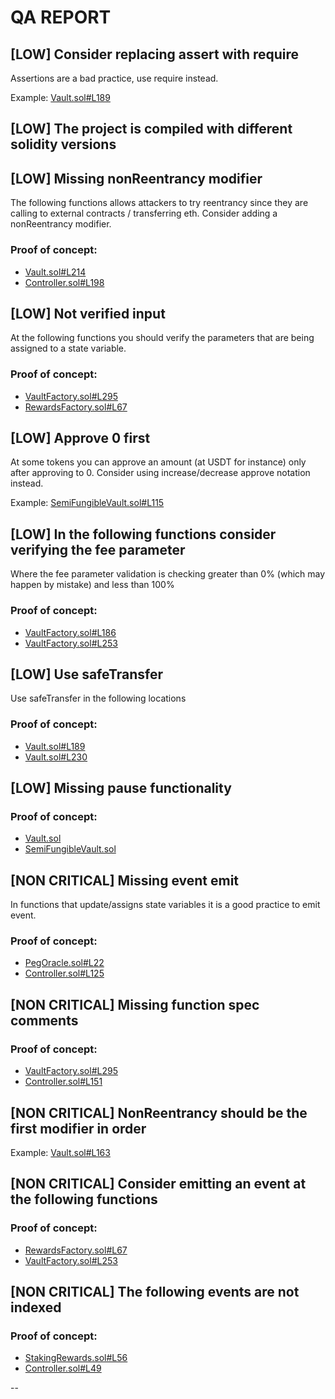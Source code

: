 # QA REPORT

## [LOW] Consider replacing assert with require
Assertions are a bad practice, use require instead.

Example: [Vault.sol#L189](https://github.com/code-423n4/2022-09-y2k-finance/tree/main/src/Vault.sol#L189)

## [LOW] The project is compiled with different solidity versions


## [LOW] Missing nonReentrancy modifier
The following functions allows attackers to try reentrancy since they are calling to external contracts / transferring eth. Consider adding a nonReentrancy modifier.

### Proof of concept:
- [Vault.sol#L214](https://github.com/code-423n4/2022-09-y2k-finance/tree/main/src/Vault.sol#L214)
- [Controller.sol#L198](https://github.com/code-423n4/2022-09-y2k-finance/tree/main/src/Controller.sol#L198)

## [LOW] Not verified input
At the following functions you should verify the parameters that are being assigned to a state variable.

### Proof of concept:
- [VaultFactory.sol#L295](https://github.com/code-423n4/2022-09-y2k-finance/tree/main/src/VaultFactory.sol#L295)
- [RewardsFactory.sol#L67](https://github.com/code-423n4/2022-09-y2k-finance/tree/main/src/rewards/RewardsFactory.sol#L67)

## [LOW] Approve 0 first
At some tokens you can approve an amount (at USDT for instance) only after approving to 0. Consider using increase/decrease approve notation instead.

Example: [SemiFungibleVault.sol#L115](https://github.com/code-423n4/2022-09-y2k-finance/tree/main/src/SemiFungibleVault.sol#L115)

## [LOW] In the following functions consider verifying the fee parameter
Where the fee parameter validation is checking greater than 0% (which may happen by mistake) and less than 100%

### Proof of concept:
- [VaultFactory.sol#L186](https://github.com/code-423n4/2022-09-y2k-finance/tree/main/src/VaultFactory.sol#L186)
- [VaultFactory.sol#L253](https://github.com/code-423n4/2022-09-y2k-finance/tree/main/src/VaultFactory.sol#L253)

## [LOW] Use safeTransfer
Use safeTransfer in the following locations

### Proof of concept:
- [Vault.sol#L189](https://github.com/code-423n4/2022-09-y2k-finance/tree/main/src/Vault.sol#L189)
- [Vault.sol#L230](https://github.com/code-423n4/2022-09-y2k-finance/tree/main/src/Vault.sol#L230)

## [LOW] Missing pause functionality


### Proof of concept:
- [Vault.sol](https://github.com/code-423n4/2022-09-y2k-finance/tree/main/src/Vault.sol)
- [SemiFungibleVault.sol](https://github.com/code-423n4/2022-09-y2k-finance/tree/main/src/SemiFungibleVault.sol)

## [NON CRITICAL] Missing event emit
In functions that update/assigns state variables it is a good practice to emit event.

### Proof of concept:
- [PegOracle.sol#L22](https://github.com/code-423n4/2022-09-y2k-finance/tree/main/src/oracles/PegOracle.sol#L22)
- [Controller.sol#L125](https://github.com/code-423n4/2022-09-y2k-finance/tree/main/src/Controller.sol#L125)

## [NON CRITICAL] Missing function spec comments


### Proof of concept:
- [VaultFactory.sol#L295](https://github.com/code-423n4/2022-09-y2k-finance/tree/main/src/VaultFactory.sol#L295)
- [Controller.sol#L151](https://github.com/code-423n4/2022-09-y2k-finance/tree/main/src/Controller.sol#L151)

## [NON CRITICAL] NonReentrancy should be the first modifier in order


Example: [Vault.sol#L163](https://github.com/code-423n4/2022-09-y2k-finance/tree/main/src/Vault.sol#L163)

## [NON CRITICAL] Consider emitting an event at the following functions


### Proof of concept:
- [RewardsFactory.sol#L67](https://github.com/code-423n4/2022-09-y2k-finance/tree/main/src/rewards/RewardsFactory.sol#L67)
- [VaultFactory.sol#L253](https://github.com/code-423n4/2022-09-y2k-finance/tree/main/src/VaultFactory.sol#L253)

## [NON CRITICAL] The following events are not indexed


### Proof of concept:
- [StakingRewards.sol#L56](https://github.com/code-423n4/2022-09-y2k-finance/tree/main/src/rewards/StakingRewards.sol#L56)
- [Controller.sol#L49](https://github.com/code-423n4/2022-09-y2k-finance/tree/main/src/Controller.sol#L49)

--